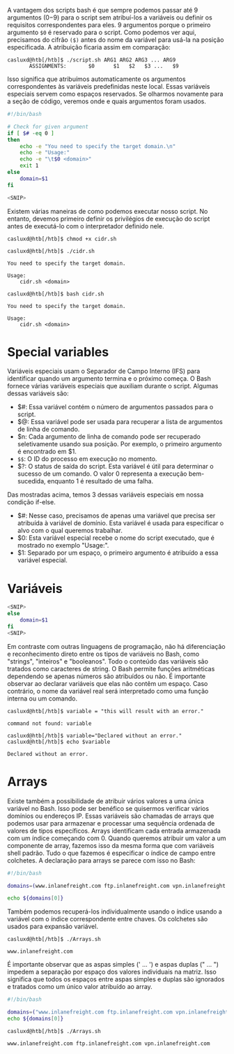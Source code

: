 A vantagem dos scripts bash é que sempre podemos passar até 9 argumentos ($0-$9) para o script sem atribuí-los a variáveis ​​ou definir os requisitos correspondentes para eles. 9 argumentos porque o primeiro argumento `$0` é reservado para o script. Como podemos ver aqui, precisamos do cifrão `($)` antes do nome da variável para usá-la na posição especificada. A atribuição ficaria assim em comparação:

```shell-session
casluxd@htb[/htb]$ ./script.sh ARG1 ARG2 ARG3 ... ARG9
       ASSIGNMENTS:       $0      $1   $2   $3 ...   $9
```

Isso significa que atribuímos automaticamente os argumentos correspondentes às variáveis ​​predefinidas neste local. Essas variáveis ​​especiais servem como espaços reservados. Se olharmos novamente para a seção de código, veremos onde e quais argumentos foram usados.

```bash
#!/bin/bash

# Check for given argument
if [ $# -eq 0 ]
then
	echo -e "You need to specify the target domain.\n"
	echo -e "Usage:"
	echo -e "\t$0 <domain>"
	exit 1
else
	domain=$1
fi

<SNIP>
```

Existem várias maneiras de como podemos executar nosso script. No entanto, devemos primeiro definir os privilégios de execução do script antes de executá-lo com o interpretador definido nele.

```shell-session
casluxd@htb[/htb]$ chmod +x cidr.sh
```

```shell-session
casluxd@htb[/htb]$ ./cidr.sh

You need to specify the target domain.

Usage:
	cidr.sh <domain>
```

```shell-session
casluxd@htb[/htb]$ bash cidr.sh

You need to specify the target domain.

Usage:
	cidr.sh <domain>
```

# Special variables

Variáveis ​​especiais usam o Separador de Campo Interno (IFS) para identificar quando um argumento termina e o próximo começa. O Bash fornece várias variáveis ​​especiais que auxiliam durante o script. Algumas dessas variáveis ​​são:

- $#: Essa variável contém o número de argumentos passados ​​para o script.
- $@: Essa variável pode ser usada para recuperar a lista de argumentos de linha de comando.
- $n: Cada argumento de linha de comando pode ser recuperado seletivamente usando sua posição. Por exemplo, o primeiro argumento é encontrado em $1.
- `$$`: O ID do processo em execução no momento.
- $?: O status de saída do script. Esta variável é útil para determinar o sucesso de um comando. O valor 0 representa a execução bem-sucedida, enquanto 1 é resultado de uma falha.

Das mostradas acima, temos 3 dessas variáveis ​​especiais em nossa condição if-else.

- $#: Nesse caso, precisamos de apenas uma variável que precisa ser atribuída à variável de domínio. Esta variável é usada para especificar o alvo com o qual queremos trabalhar.
- $0: Esta variável especial recebe o nome do script executado, que é mostrado no exemplo "Usage:".
- $1: Separado por um espaço, o primeiro argumento é atribuído a essa variável especial.

# Variáveis

```bash
<SNIP>
else
	domain=$1
fi
<SNIP>
```

Em contraste com outras linguagens de programação, não há diferenciação e reconhecimento direto entre os tipos de variáveis ​​no Bash, como "strings", "inteiros" e "booleanos". Todo o conteúdo das variáveis ​​são tratados como caracteres de string. O Bash permite funções aritméticas dependendo se apenas números são atribuídos ou não. É importante observar ao declarar variáveis ​​que elas não contêm um espaço. Caso contrário, o nome da variável real será interpretado como uma função interna ou um comando.

```shell-session
casluxd@htb[/htb]$ variable = "this will result with an error."

command not found: variable
```

```shell-session
casluxd@htb[/htb]$ variable="Declared without an error."
casluxd@htb[/htb]$ echo $variable

Declared without an error.
```

# Arrays

Existe também a possibilidade de atribuir vários valores a uma única variável no Bash. Isso pode ser benéfico se quisermos verificar vários domínios ou endereços IP. Essas variáveis ​​são chamadas de arrays que podemos usar para armazenar e processar uma sequência ordenada de valores de tipos específicos. Arrays identificam cada entrada armazenada com um índice começando com 0. Quando queremos atribuir um valor a um componente de array, fazemos isso da mesma forma que com variáveis ​​shell padrão. Tudo o que fazemos é especificar o índice de campo entre colchetes. A declaração para arrays se parece com isso no Bash:

```bash
#!/bin/bash

domains=(www.inlanefreight.com ftp.inlanefreight.com vpn.inlanefreight.com www2.inlanefreight.com)

echo ${domains[0]}
```

Também podemos recuperá-los individualmente usando o índice usando a variável com o índice correspondente entre chaves. Os colchetes são usados ​​para expansão variável.

```shell-session
casluxd@htb[/htb]$ ./Arrays.sh

www.inlanefreight.com
```

É importante observar que as aspas simples (' ... ') e aspas duplas (" ... ") impedem a separação por espaço dos valores individuais na matriz. Isso significa que todos os espaços entre aspas simples e duplas são ignorados e tratados como um único valor atribuído ao array.

```bash
#!/bin/bash

domains=("www.inlanefreight.com ftp.inlanefreight.com vpn.inlanefreight.com" www2.inlanefreight.com)
echo ${domains[0]}
```

```shell-session
casluxd@htb[/htb]$ ./Arrays.sh

www.inlanefreight.com ftp.inlanefreight.com vpn.inlanefreight.com
```

